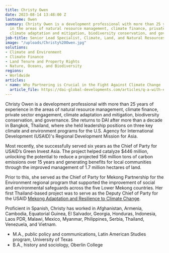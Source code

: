 ```yaml
---
title: Christy Owen
date: 2023-08-14 13:48:00 Z
lastname: Owen
summary: Christy Owen is a development professional with more than 25 years of experience
  in the areas of natural resource management, climate finance, private sector engagement,
  climate adaptation and mitigation, biodiversity conservation, and governance.
job-title: Senior Lead Specialist, Climate, Land, and Natural Resources
image: "/uploads/Christy%20Owen.jpg"
solutions:
- Climate and Environment
- Climate Finance
- Land Tenure and Property Rights
- Nature, Oceans, and Biodiversity
regions:
- Worldwide
articles:
- name: Why Partnering is Crucial in the Fight Against Climate Change
  article_file: https://dai-global-developments.com/articles/q-a-with-expert-christy-owen-why-partnering-is-crucial-in-the-fight-against-the-damaging-effects-of-climate-change/
---
```


Christy Owen is a development professional with more than 25 years of experience in the areas of natural resource management, climate finance, private sector engagement, climate adaptation and mitigation, biodiversity conservation, and governance. She returns to DAI after more than a decade in Bangkok, Thailand, where she held leadership positions on three key climate and environment programs for the U.S. Agency for International Development (USAID)'s Regional Development Mission for Asia. 

Most recently, she successfully served six years as the Chief of Party for USAID’s Green Invest Asia. The project helped catalyze $446 million, unlocking the potential to reduce a projected 156 million tons of carbon emissions over 15 years and generating benefits for local communities through the improved management of 1.7 million hectares of land.   

Prior to this, she served as the Chief of Party for Mekong Partnership for the Environment regional program that supported the improvement of social and environmental safeguards across the five Lower Mekong countries. Her first Thailand-based project was to serve as the Deputy Chief of Party for the USAID [Mekong Adaptation and Resilience to Climate Change](https://www.dai.com/our-work/projects/southeast-asia-mekong-adaptation-and-resilience-climate-change-arcc). 

Proficient in Spanish, Christy has worked in Afghanistan, Armenia, Cambodia, Equatorial Guinea, El Salvador, Georgia, Honduras, Indonesia, Laos PDR, Malawi, Mexico, Myanmar, Philippines, Serbia, Thailand, Venezuela, and Vietnam. 

* M.A., public policy and communications, Latin American Studies program, University of Texas
* B.A., history and sociology, Oberlin College 